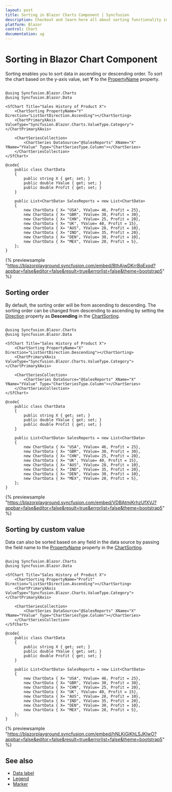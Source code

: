 ```yaml
---
layout: post
title: Sorting in Blazor Charts Component | Syncfusion
description: Checkout and learn here all about sorting functionality in Syncfusion Blazor Charts component and more.
platform: Blazor
control: Chart
documentation: ug
---
```


# Sorting in Blazor Chart Component

Sorting enables you to sort data in ascending or descending order. To sort the chart based on the y-axis value, set **Y** to the [PropertyName](https://help.syncfusion.com/cr/blazor/Syncfusion.Blazor.Charts.ChartSorting.html#Syncfusion_Blazor_Charts_ChartSorting_PropertyName) property.

```cshtml

@using Syncfusion.Blazor.Charts
@using Syncfusion.Blazor.Data

<SfChart Title="Sales History of Product X">
    <ChartSorting PropertyName="Y" Direction="ListSortDirection.Ascending"></ChartSorting>
    <ChartPrimaryXAxis ValueType="Syncfusion.Blazor.Charts.ValueType.Category"></ChartPrimaryXAxis>

    <ChartSeriesCollection>
        <ChartSeries DataSource="@SalesReports" XName="X" YName="YValue" Type="ChartSeriesType.Column"></ChartSeries>
    </ChartSeriesCollection>
</SfChart>

@code{
    public class ChartData
    {
        public string X { get; set; }
        public double YValue { get; set; }
        public double Profit { get; set; }
    }

    public List<ChartData> SalesReports = new List<ChartData>
    {
        new ChartData { X= "USA", YValue= 46, Profit = 25},
        new ChartData { X= "GBR", YValue= 30, Profit = 30},
        new ChartData { X= "CHN", YValue= 25, Profit = 20},
        new ChartData { X= "UK", YValue= 40, Profit = 15},
        new ChartData { X= "AUS", YValue= 28, Profit = 10},
        new ChartData { X= "IND", YValue= 35, Profit = 20},
        new ChartData { X= "DEN", YValue= 30, Profit = 10},
        new ChartData { X= "MEX", YValue= 20, Profit = 5},
    };
}

```

{% previewsample "https://blazorplayground.syncfusion.com/embed/BthAjwDKrrBqExqd?appbar=false&editor=false&result=true&errorlist=false&theme=bootstrap5" %}

## Sorting order

By default, the sorting order will be from ascending to descending. The sorting order can be changed from descending to ascending by setting the [Direction](https://help.syncfusion.com/cr/blazor/Syncfusion.Blazor.Charts.ChartSorting.html#Syncfusion_Blazor_Charts_ChartSorting_Direction) property as **Descending** in the [ChartSorting](https://help.syncfusion.com/cr/blazor/Syncfusion.Blazor.Charts.ChartSorting.html).

```cshtml

@using Syncfusion.Blazor.Charts
@using Syncfusion.Blazor.Data

<SfChart Title="Sales History of Product X">
    <ChartSorting PropertyName="X" Direction="ListSortDirection.Descending"></ChartSorting>
    <ChartPrimaryXAxis ValueType="Syncfusion.Blazor.Charts.ValueType.Category"></ChartPrimaryXAxis>

    <ChartSeriesCollection>
        <ChartSeries DataSource="@SalesReports" XName="X" YName="YValue" Type="ChartSeriesType.Column"></ChartSeries>
    </ChartSeriesCollection>
</SfChart>

@code{
    public class ChartData
    {
        public string X { get; set; }
        public double YValue { get; set; }
        public double Profit { get; set; }
    }

    public List<ChartData> SalesReports = new List<ChartData>
    {
        new ChartData { X= "USA", YValue= 46, Profit = 25},
        new ChartData { X= "GBR", YValue= 30, Profit = 30},
        new ChartData { X= "CHN", YValue= 25, Profit = 20},
        new ChartData { X= "UK", YValue= 40, Profit = 15},
        new ChartData { X= "AUS", YValue= 28, Profit = 10},
        new ChartData { X= "IND", YValue= 35, Profit = 20},
        new ChartData { X= "DEN", YValue= 30, Profit = 10},
        new ChartData { X= "MEX", YValue= 20, Profit = 5},
    };
}
```

{% previewsample "https://blazorplayground.syncfusion.com/embed/VDBAtmjKrhzUfXVJ?appbar=false&editor=false&result=true&errorlist=false&theme=bootstrap5" %}

## Sorting by custom value

Data can also be sorted based on any field in the data source by passing the field name to the [PropertyName](https://help.syncfusion.com/cr/blazor/Syncfusion.Blazor.Charts.ChartSorting.html#Syncfusion_Blazor_Charts_ChartSorting_PropertyName) property in the [ChartSorting](https://help.syncfusion.com/cr/blazor/Syncfusion.Blazor.Charts.ChartSorting.html).

```cshtml

@using Syncfusion.Blazor.Charts
@using Syncfusion.Blazor.Data

<SfChart Title="Sales History of Product X">
    <ChartSorting PropertyName="Profit" Direction="ListSortDirection.Ascending"></ChartSorting>
    <ChartPrimaryXAxis ValueType="Syncfusion.Blazor.Charts.ValueType.Category"></ChartPrimaryXAxis>

    <ChartSeriesCollection>
        <ChartSeries DataSource="@SalesReports" XName="X" YName="YValue" Type="ChartSeriesType.Column"></ChartSeries>
    </ChartSeriesCollection>
</SfChart>

@code{
    public class ChartData
    {
        public string X { get; set; }
        public double YValue { get; set; }
        public double Profit { get; set; }
    }

    public List<ChartData> SalesReports = new List<ChartData>
    {
        new ChartData { X= "USA", YValue= 46, Profit = 25},
        new ChartData { X= "GBR", YValue= 30, Profit = 30},
        new ChartData { X= "CHN", YValue= 25, Profit = 20},
        new ChartData { X= "UK", YValue= 40, Profit = 15},
        new ChartData { X= "AUS", YValue= 28, Profit = 10},
        new ChartData { X= "IND", YValue= 35, Profit = 20},
        new ChartData { X= "DEN", YValue= 30, Profit = 10},
        new ChartData { X= "MEX", YValue= 20, Profit = 5},
    };
}

```

{% previewsample "https://blazorplayground.syncfusion.com/embed/hNLKjGjKhLSJKlwO?appbar=false&editor=false&result=true&errorlist=false&theme=bootstrap5" %}

## See also

* [Data label](./data-labels)
* [Legend](./legend)
* [Marker](./data-markers)
